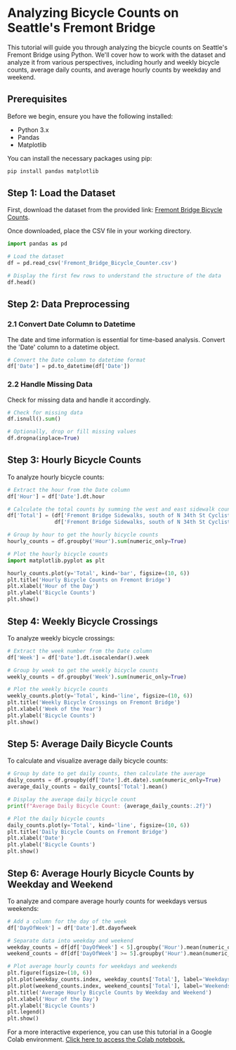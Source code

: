 
# Analyzing Bicycle Counts on Seattle's Fremont Bridge

This tutorial will guide you through analyzing the bicycle counts on Seattle's Fremont Bridge using Python. We'll cover how to work with the dataset and analyze it from various perspectives, including hourly and weekly bicycle counts, average daily counts, and average hourly counts by weekday and weekend.

## Prerequisites

Before we begin, ensure you have the following installed:

- Python 3.x
- Pandas
- Matplotlib

You can install the necessary packages using pip:

```bash
pip install pandas matplotlib
```

## Step 1: Load the Dataset

First, download the dataset from the provided link: [Fremont Bridge Bicycle Counts](https://data.seattle.gov/Transportation/Fremont-Bridge-Bicycle-Counter/65db-xm6k).

Once downloaded, place the CSV file in your working directory.

```python
import pandas as pd

# Load the dataset
df = pd.read_csv('Fremont_Bridge_Bicycle_Counter.csv')

# Display the first few rows to understand the structure of the data
df.head()
```

## Step 2: Data Preprocessing

### 2.1 Convert Date Column to Datetime

The date and time information is essential for time-based analysis. Convert the 'Date' column to a datetime object.

```python
# Convert the Date column to datetime format
df['Date'] = pd.to_datetime(df['Date'])
```

### 2.2 Handle Missing Data

Check for missing data and handle it accordingly.

```python
# Check for missing data
df.isnull().sum()

# Optionally, drop or fill missing values
df.dropna(inplace=True)
```

## Step 3: Hourly Bicycle Counts

To analyze hourly bicycle counts:

```python
# Extract the hour from the Date column
df['Hour'] = df['Date'].dt.hour

# Calculate the total counts by summing the west and east sidewalk counts
df['Total'] = (df['Fremont Bridge Sidewalks, south of N 34th St Cyclist West Sidewalk'] +
               df['Fremont Bridge Sidewalks, south of N 34th St Cyclist East Sidewalk'])

# Group by hour to get the hourly bicycle counts
hourly_counts = df.groupby('Hour').sum(numeric_only=True)

# Plot the hourly bicycle counts
import matplotlib.pyplot as plt

hourly_counts.plot(y='Total', kind='bar', figsize=(10, 6))
plt.title('Hourly Bicycle Counts on Fremont Bridge')
plt.xlabel('Hour of the Day')
plt.ylabel('Bicycle Counts')
plt.show()
```

## Step 4: Weekly Bicycle Crossings

To analyze weekly bicycle crossings:

```python
# Extract the week number from the Date column
df['Week'] = df['Date'].dt.isocalendar().week

# Group by week to get the weekly bicycle counts
weekly_counts = df.groupby('Week').sum(numeric_only=True)

# Plot the weekly bicycle counts
weekly_counts.plot(y='Total', kind='line', figsize=(10, 6))
plt.title('Weekly Bicycle Crossings on Fremont Bridge')
plt.xlabel('Week of the Year')
plt.ylabel('Bicycle Counts')
plt.show()
```

## Step 5: Average Daily Bicycle Counts

To calculate and visualize average daily bicycle counts:

```python
# Group by date to get daily counts, then calculate the average
daily_counts = df.groupby(df['Date'].dt.date).sum(numeric_only=True)
average_daily_counts = daily_counts['Total'].mean()

# Display the average daily bicycle count
print(f"Average Daily Bicycle Count: {average_daily_counts:.2f}")

# Plot the daily bicycle counts
daily_counts.plot(y='Total', kind='line', figsize=(10, 6))
plt.title('Daily Bicycle Counts on Fremont Bridge')
plt.xlabel('Date')
plt.ylabel('Bicycle Counts')
plt.show()
```

## Step 6: Average Hourly Bicycle Counts by Weekday and Weekend

To analyze and compare average hourly counts for weekdays versus weekends:

```python
# Add a column for the day of the week
df['DayOfWeek'] = df['Date'].dt.dayofweek

# Separate data into weekday and weekend
weekday_counts = df[df['DayOfWeek'] < 5].groupby('Hour').mean(numeric_only=True)
weekend_counts = df[df['DayOfWeek'] >= 5].groupby('Hour').mean(numeric_only=True)

# Plot average hourly counts for weekdays and weekends
plt.figure(figsize=(10, 6))
plt.plot(weekday_counts.index, weekday_counts['Total'], label='Weekdays')
plt.plot(weekend_counts.index, weekend_counts['Total'], label='Weekends')
plt.title('Average Hourly Bicycle Counts by Weekday and Weekend')
plt.xlabel('Hour of the Day')
plt.ylabel('Bicycle Counts')
plt.legend()
plt.show()
```



For a more interactive experience, you can use this tutorial in a Google Colab environment. [Click here to access the Colab notebook.](https://colab.research.google.com/drive/1LMOlRzPi_2oE2q5_DOkWmmft3zmWxEnh?usp=sharing)
